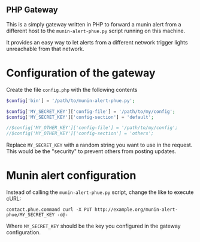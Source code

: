 PHP Gateway
-----------

This is a simply gateway written in PHP to forward a munin alert from a different host
to the ```munin-alert-phue.py``` script running on this machine. 

It provides an easy way to let alerts from a different network trigger lights unreachable 
from that network.

Configuration of the gateway
============================

Create the file ```config.php``` with the following contents

```PHP
$config['bin'] = '/path/to/munin-alert-phue.py';

$config['MY_SECRET_KEY']['config-file'] = '/path/to/my/config';
$config['MY_SECRET_KEY']['config-section'] = 'default';

//$config['MY_OTHER_KEY']['config-file'] = '/path/to/my/config';
//$config['MY_OTHER_KEY']['config-section'] = 'others';
```

Replace ```MY_SECRET_KEY``` with a random string you want to use in the request. This would be the "security" to prevent others from posting updates.

Munin alert configuration
=========================

Instead of calling the ```munin-alert-phue.py``` script, change the like to execute cURL:

```
contact.phue.command curl -X PUT http://example.org/munin-alert-phue/MY_SECRET_KEY -d@-
```

Where ```MY_SECRET_KEY``` should be the key you configured in the gateway configuration.



